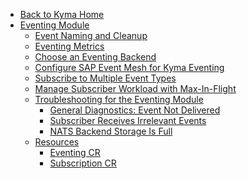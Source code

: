 <!-- markdown-link-check-disable -->
* [Back to Kyma Home](/)
* [Eventing Module](/eventing-manager/user/README.md)
  * [Event Naming and Cleanup](/eventing-manager/user/evnt-event-names.md)
  * [Eventing Metrics](/eventing-manager/user/evnt-eventing-metrics.md)
  * [Choose an Eventing Backend](/eventing-manager/user/tutorials/evnt-01-choose-backend.md)
  * [Configure SAP Event Mesh for Kyma Eventing](/eventing-manager/user/tutorials/evnt-01-configure-event-mesh.md)
  * [Subscribe to Multiple Event Types](/eventing-manager/user/tutorials/evnt-02-subs-with-multiple-filters.md)
  * [Manage Subscriber Workload with Max-In-Flight](/eventing-manager/user/tutorials/evnt-04-change-max-in-flight-in-sub.md)
  * [Troubleshooting for the Eventing Module](/eventing-manager/user/troubleshooting/README.md)
    * [General Diagnostics: Event Not Delivered](/eventing-manager/user/troubleshooting/evnt-01-eventing-troubleshooting.md)
    * [Subscriber Receives Irrelevant Events](/eventing-manager/user/troubleshooting/evnt-02-subscriber-irrelevant-events.md)
    * [NATS Backend Storage Is Full](/eventing-manager/user/troubleshooting/evnt-03-free-jetstream-storage.md)
  * [Resources](/eventing-manager/user/resources/README.md)
    * [Eventing CR](/eventing-manager/user/resources/eventing-cr.md)
    * [Subscription CR](/eventing-manager/user/resources/subscription-cr.md)
<!-- markdown-link-check-enable -->
